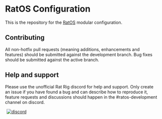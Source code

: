 # RatOS Configuration

This is the repository for the [RatOS](os.ratrig.com) modular configuration.

## Contributing

All non-hotfix pull requests (meaning additions, enhancements and features) should be submitted against the development branch.
Bug fixes should be submitted against the active branch.

## Help and support

Please use the unofficial Rat Rig discord for help and support. Only create an issue if you have found a bug and can describe how to reproduce it, feature requests and discussions should happen in the #ratos-development channel on discord.

<a href="http://discord.gg/ratrig" target="_blank" rel="noopener noreferrer" style="margin-left: 5px;"><img src="https://img.shields.io/discord/582187371529764864?color=%235865F2&amp;label=discord&amp;logo=discord&amp;logoColor=white&amp;style=flat" alt="discord"></a>
